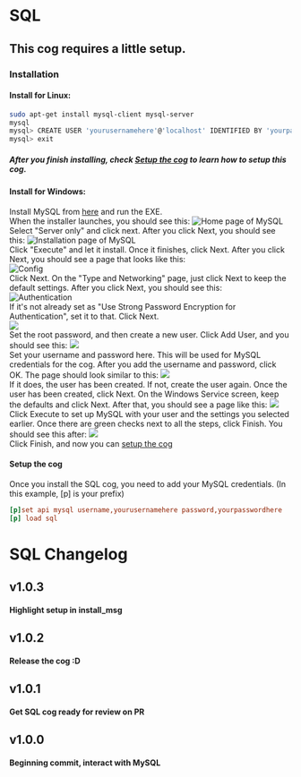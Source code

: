 # SQL

## This cog requires a little setup. 

### Installation

#### Install for Linux:

```bash
sudo apt-get install mysql-client mysql-server
mysql
mysql> CREATE USER 'yourusernamehere'@'localhost' IDENTIFIED BY 'yourpasswordhere';
mysql> exit
```
##### After you finish installing, check [Setup the cog](./README.md#setup-the-cog) to learn how to setup this cog.

#### Install for Windows:

Install MySQL from [here](https://dev.mysql.com/downloads/installer/) and run the EXE.<br>
When the installer launches, you should see this:
![Home page of MySQL](https://pays.host/uploads/60eea31d-e3b8-4226-afed-de21458e50b4/CQjOSAHc.png)<br>
Select "Server only" and click next. After you click Next, you should see this: ![Installation page of MySQL](https://pays.host/uploads/60eea31d-e3b8-4226-afed-de21458e50b4/aec5MSu3.png)<br>Click "Execute" and let it install. Once it finishes, click Next. After you click Next, you should see a page that looks like this:<br>![Config](https://pays.host/uploads/60eea31d-e3b8-4226-afed-de21458e50b4/h2gsSitE.png)<br>Click Next. On the "Type and Networking" page, just click Next to keep the default settings. After you click Next, you should see this:<br>![Authentication](https://pays.host/uploads/60eea31d-e3b8-4226-afed-de21458e50b4/WYgMiLzN.png)<br>If it's not already set as "Use Strong Password Encryption for Authentication", set it to that. Click Next.<br>![](https://pays.host/uploads/60eea31d-e3b8-4226-afed-de21458e50b4/nMYFvZPg.png)<br>Set the root password, and then create a new user. Click Add User, and you should see this: ![](https://pays.host/uploads/60eea31d-e3b8-4226-afed-de21458e50b4/MHVW5aAg.png)<br>Set your username and password here. This will be used for MySQL credentials for the cog. After you add the username and password, click OK. The page should look similar to this: ![](https://pays.host/uploads/60eea31d-e3b8-4226-afed-de21458e50b4/WCCUsIyR.png)<br>If it does, the user has been created. If not, create the user again. Once the user has been created, click Next. On the Windows Service screen, keep the defaults and click Next. After that, you should see a page like this: ![](https://pays.host/uploads/60eea31d-e3b8-4226-afed-de21458e50b4/NWtnGAsw.png)<br>Click Execute to set up MySQL with your user and the settings you selected earlier. Once there are green checks next to all the steps, click Finish. You should see this after: ![](https://pays.host/uploads/60eea31d-e3b8-4226-afed-de21458e50b4/AxYTAgFG.png)<br>Click Finish, and now you can [setup the cog](./README.md#setup-the-cog)

#### Setup the cog

Once you install the SQL cog, you need to add your MySQL credentials. 
(In this example, [p] is your prefix)
```ini
[p]set api mysql username,yourusernamehere password,yourpasswordhere
[p] load sql
```

# SQL Changelog

## v1.0.3

#### Highlight setup in install_msg

## v1.0.2

#### Release the cog :D

## v1.0.1

#### Get SQL cog ready for review on PR 

## v1.0.0

#### Beginning commit, interact with MySQL